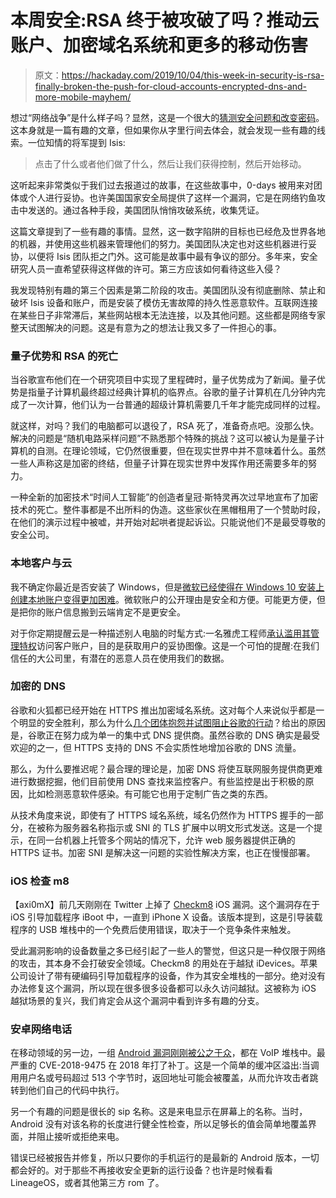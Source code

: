 # 本周安全:RSA 终于被攻破了吗？推动云账户、加密域名系统和更多的移动伤害

> 原文：<https://hackaday.com/2019/10/04/this-week-in-security-is-rsa-finally-broken-the-push-for-cloud-accounts-encrypted-dns-and-more-mobile-mayhem/>

想过“网络战争”是什么样子吗？显然，这是一个很大的[猜测安全问题和改变密码](https://www.npr.org/2019/09/26/763545811/how-the-u-s-hacked-isis)。这本身就是一篇有趣的文章，但如果你从字里行间去体会，就会发现一些有趣的线索。一位知情的将军提到 Isis:

> 点击了什么或者他们做了什么，然后让我们获得控制，然后开始移动。

这听起来非常类似于我们过去报道过的故事，在这些故事中，0-days 被用来对团体或个人进行妥协。也许美国国家安全局提供了这样一个漏洞，它是在网络钓鱼攻击中发送的。通过各种手段，美国团队悄悄攻破系统，收集凭证。

这篇文章提到了一些有趣的事情。显然，这一数字陷阱的目标也已经危及世界各地的机器，并使用这些机器来管理他们的努力。美国团队决定也对这些机器进行妥协，以便将 Isis 团队拒之门外。这可能是故事中最有争议的部分。多年来，安全研究人员一直希望获得这样做的许可。第三方应该如何看待这些入侵？

我发现特别有趣的第三个因素是第二阶段的攻击。美国团队没有彻底删除、禁止和破坏 Isis 设备和账户，而是安装了模仿无害故障的持久性恶意软件。互联网连接在某些日子非常滞后，某些网站根本无法连接，以及其他问题。这些都是网络专家整天试图解决的问题。这是有意为之的想法让我又多了一件担心的事。

### 量子优势和 RSA 的死亡

当谷歌宣布他们在一个研究项目中实现了里程碑时，量子优势成为了新闻。量子优势是指量子计算机最终超过经典计算机的临界点。谷歌的量子计算机在几分钟内完成了一次计算，他们认为一台普通的超级计算机需要几千年才能完成同样的过程。

就这样，对吗？我们的电脑都可以退役了，RSA 死了，准备奇点吧。没那么快。解决的问题是“随机电路采样问题”不熟悉那个特殊的挑战？这可以被认为是量子计算机的自测。在理论领域，它仍然很重要，但在现实世界中并不意味着什么。虽然一些人声称这是加密的终结，但量子计算在现实世界中发挥作用还需要多年的努力。

一种全新的加密技术“时间人工智能”的创造者皇冠·斯特灵再次过早地宣布了加密技术的死亡。整件事都是不出所料的伪造。这些家伙在黑帽租用了一个赞助时段，在他们的演示过程中被嘘，并开始对起哄者提起诉讼。只能说他们不是最受尊敬的安全公司。

### 本地客户与云

我不确定你最近是否安装了 Windows，但是[微软已经使得在 Windows 10 安装上创建本地账户变得更加困难](https://www.howtogeek.com/442609/confirmed-windows-10-setup-now-prevents-local-account-creation/)。微软账户的公开理由是安全和方便。可能更方便，但是把你的账户信息搬到云端肯定不是更安全。

对于你定期提醒云是一种描述别人电脑的时髦方式:一名雅虎工程师[承认滥用其管理特权](https://arstechnica.com/information-technology/2019/10/former-yahoo-engineer-admits-he-hacked-user-accounts-in-search-of-sexual-images/)访问客户账户，目的是获取用户的妥协图像。这是一个可怕的提醒:在我们信任的大公司里，有潜在的恶意人员在使用我们的数据。

### 加密的 DNS

谷歌和火狐都已经开始在 HTTPS 推出加密域名系统。这对每个人来说似乎都是一个明显的安全胜利，那么为什么[几个团体抱怨并试图阻止谷歌的行动](https://arstechnica.com/tech-policy/2019/09/isps-worry-a-new-chrome-feature-will-stop-them-from-spying-on-you/)？给出的原因是，谷歌正在努力成为单一的集中式 DNS 提供商。虽然谷歌的 DNS 确实是最受欢迎的之一，但 HTTPS 支持的 DNS 不会实质性地增加谷歌的 DNS 流量。

那么，为什么要推迟呢？最合理的理论是，加密 DNS 将使互联网服务提供商更难进行数据挖掘，他们目前使用 DNS 查找来监控客户。有些监控是出于积极的原因，比如检测恶意软件感染。有可能它也用于定制广告之类的东西。

从技术角度来说，即使有了 HTTPS 域名系统，域名仍然作为 HTTPS 握手的一部分，在被称为服务器名称指示或 SNI 的 TLS 扩展中以明文形式发送。这是一个提示，在同一台机器上托管多个网站的情况下，允许 web 服务器提供正确的 HTTPS 证书。加密 SNI 是解决这一问题的实验性解决方案，也正在慢慢部署。

### iOS 检查 m8

【axi0mX】前几天刚刚在 Twitter 上掉了 [Checkm8](https://github.com/axi0mX/ipwndfu/blob/master/README.md) iOS 漏洞。这个漏洞存在于 iOS 引导加载程序 iBoot 中，一直到 iPhone X 设备。该版本提到，这是引导装载程序的 USB 堆栈中的一个免费后使用错误，取决于一个竞争条件来触发。

受此漏洞影响的设备数量之多已经引起了一些人的警觉，但这只是一种仅限于网络的攻击，其本身不会打破安全领域。Checkm8 的用处在于越狱 iDevices。苹果公司设计了带有硬编码引导加载程序的设备，作为其安全堆栈的一部分。绝对没有办法修复这个漏洞，所以现在很多很多设备都可以永久访问越狱。这被称为 iOS 越狱场景的复兴，我们肯定会从这个漏洞中看到许多有趣的分支。

### 安卓网络电话

在移动领域的另一边，一组 [Android 漏洞刚刚被公之于众](https://www.zdnet.com/article/academics-find-eight-vulnerabilities-in-androids-voip-components/)，都在 VoIP 堆栈中。最严重的 CVE-2018-9475 在 2018 年打了补丁。这是一个简单的缓冲区溢出:当调用用户名或号码超过 513 个字节时，返回地址可能会被覆盖，从而允许攻击者跳转到他们自己的代码中执行。

另一个有趣的问题是很长的 sip 名称。这是来电显示在屏幕上的名称。当时，Android 没有对该名称的长度进行健全性检查，所以足够长的值会简单地覆盖界面，并阻止接听或拒绝来电。

错误已经被报告并修复，所以只要你的手机运行的是最新的 Android 版本，一切都会好的。对于那些不再接收安全更新的运行设备？也许是时候看看 LineageOS，或者其他第三方 rom 了。